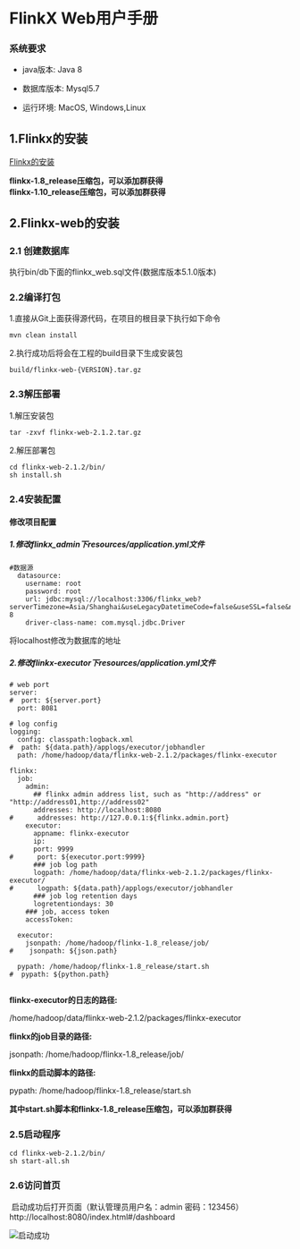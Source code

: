 # FlinkX Web用户手册

### 系统要求

* java版本: Java 8

* 数据库版本: Mysql5.7

* 运行环境: MacOS, Windows,Linux

  

## 1.Flinkx的安装

[Flinkx的安装](https://github.com/wxgzgl/LarkMidTable/tree/master/docs/InstallFlinkx.md)

**flinkx-1.8_release压缩包，可以添加群获得**  
**flinkx-1.10_release压缩包，可以添加群获得**

## 2.Flinkx-web的安装

### 2.1 创建数据库

执行bin/db下面的flinkx_web.sql文件(数据库版本5.1.0版本)

### 2.2编译打包

1.直接从Git上面获得源代码，在项目的根目录下执行如下命令

```
mvn clean install 
```

2.执行成功后将会在工程的build目录下生成安装包

```
build/flinkx-web-{VERSION}.tar.gz
```

### 2.3解压部署

1.解压安装包

```
tar -zxvf flinkx-web-2.1.2.tar.gz 
```

2.解压部署包

```
cd flinkx-web-2.1.2/bin/
sh install.sh 
```

### 2.4安装配置

#### 修改项目配置

##### 1.修改flinkx_admin下resources/application.yml文件

```
#数据源
  datasource:
    username: root
    password: root
    url: jdbc:mysql://localhost:3306/flinkx_web?serverTimezone=Asia/Shanghai&useLegacyDatetimeCode=false&useSSL=false&nullNamePatternMatchesAll=true&useUnicode=true&characterEncoding=UTF-8
    driver-class-name: com.mysql.jdbc.Driver
```

将localhost修改为数据库的地址

##### 2.修改flinkx-executor下resources/application.yml文件

```
# web port
server:
#  port: ${server.port}
  port: 8081

# log config
logging:
  config: classpath:logback.xml
#  path: ${data.path}/applogs/executor/jobhandler
  path: /home/hadoop/data/flinkx-web-2.1.2/packages/flinkx-executor

flinkx:
  job:
    admin:
      ## flinkx admin address list, such as "http://address" or "http://address01,http://address02"
      addresses: http://localhost:8080
#      addresses: http://127.0.0.1:${flinkx.admin.port}
    executor:
      appname: flinkx-executor
      ip:
      port: 9999
#      port: ${executor.port:9999}
      ### job log path
      logpath: /home/hadoop/data/flinkx-web-2.1.2/packages/flinkx-executor/
#      logpath: ${data.path}/applogs/executor/jobhandler
      ### job log retention days
      logretentiondays: 30
    ### job, access token
    accessToken:

  executor:
    jsonpath: /home/hadoop/flinkx-1.8_release/job/
#    jsonpath: ${json.path}

  pypath: /home/hadoop/flinkx-1.8_release/start.sh
#  pypath: ${python.path}
  
```

**flinkx-executor的日志的路径:**

 /home/hadoop/data/flinkx-web-2.1.2/packages/flinkx-executor

**flinkx的job目录的路径:**

jsonpath: /home/hadoop/flinkx-1.8_release/job/

**flinkx的启动脚本的路径:**

 pypath: /home/hadoop/flinkx-1.8_release/start.sh



**其中start.sh脚本和flinkx-1.8_release压缩包，可以添加群获得**

### 2.5启动程序

```
cd flinkx-web-2.1.2/bin/
sh start-all.sh 
```

### 2.6访问首页

​    启动成功后打开页面（默认管理员用户名：admin 密码：123456） http://localhost:8080/index.html#/dashboard

![启动成功](https://img2020.cnblogs.com/blog/622382/202008/622382-20200813002251461-1896158188.png)





